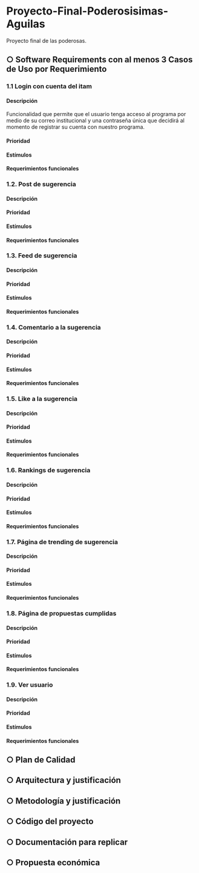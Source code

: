 # Proyecto-Final-Poderosisimas-Aguilas
Proyecto final de las poderosas. 

## ○ Software Requirements con al menos 3 Casos de Uso por Requerimiento
### 1.1 Login con cuenta del itam
  #### Descripción 
  Funcionalidad que permite que el usuario tenga acceso al programa por medio de su correo institucional y una contraseña única que decidirá al momento de registrar su cuenta con nuestro programa. 
  #### Prioridad
  
  #### Estímulos
  
  #### Requerimientos funcionales
  
### 1.2. Post de sugerencia
  #### Descripción 

  #### Prioridad
  
  #### Estímulos
  
  #### Requerimientos funcionales
  
### 1.3. Feed de sugerencia
  #### Descripción 

  #### Prioridad
  
  #### Estímulos
  
  #### Requerimientos funcionales
  
### 1.4. Comentario a la sugerencia
  #### Descripción 

  #### Prioridad
  
  #### Estímulos
  
  #### Requerimientos funcionales
  
### 1.5. Like a la sugerencia
  #### Descripción 

  #### Prioridad
  
  #### Estímulos
  
  #### Requerimientos funcionales
  
### 1.6. Rankings de sugerencia
  #### Descripción 

  #### Prioridad
  
  #### Estímulos
  
  #### Requerimientos funcionales
  
### 1.7. Página de trending de sugerencia
  #### Descripción 

  #### Prioridad
  
  #### Estímulos
  
  #### Requerimientos funcionales
  
### 1.8. Página de propuestas cumplidas
  #### Descripción 

  #### Prioridad
  
  #### Estímulos
  
  #### Requerimientos funcionales
  
### 1.9. Ver usuario
  #### Descripción 

  #### Prioridad
  
  #### Estímulos
  
  #### Requerimientos funcionales

## ○ Plan de Calidad

## ○ Arquitectura y justificación

## ○ Metodología y justificación

## ○ Código del proyecto

## ○ Documentación para replicar

## ○ Propuesta económica
